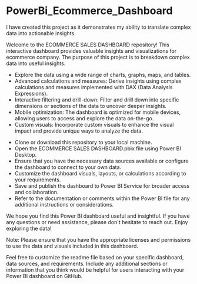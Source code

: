 # PowerBi_Ecommerce_Dashboard
I have created this project as it demonstrates my ability to translate complex data into actionable insights.

<!-- Introduction -->

Welcome to the ECOMMERCE SALES DASHBOARD repository! This interactive dashboard provides valuable insights and visualizations for ecommerce company. The purpose of this project is to breakdown complex data into useful insights.

<!-- Comprehensive data analysis and visualization:  -->

- Explore the data using a wide range of charts, graphs, maps, and tables.
- Advanced calculations and measures: Derive insights using complex calculations and measures implemented with DAX (Data Analysis Expressions).
- Interactive filtering and drill-down: Filter and drill down into specific dimensions or sections of the data to uncover deeper insights.
- Mobile optimization: The dashboard is optimized for mobile devices, allowing users to access and explore the data on-the-go.
- Custom visuals: Incorporate custom visuals to enhance the visual impact and provide unique ways to analyze the data.

<!-- Usage Instructions -->

- Clone or download this repository to your local machine.
- Open the ECOMMERCE SALES DASHBOARD.pbix file using Power BI Desktop.
- Ensure that you have the necessary data sources available or configure the dashboard to connect to your own data.
- Customize the dashboard visuals, layouts, or calculations according to your requirements.
- Save and publish the dashboard to Power BI Service for broader access and collaboration.
- Refer to the documentation or comments within the Power BI file for any additional instructions or considerations.

<!-- Acknowledgements -->

We hope you find this Power BI dashboard useful and insightful. If you have any questions or need assistance, please don't hesitate to reach out. Enjoy exploring the data!

Note: Please ensure that you have the appropriate licenses and permissions to use the data and visuals included in this dashboard.

Feel free to customize the readme file based on your specific dashboard, data sources, and requirements. Include any additional sections or information that you think would be helpful for users interacting with your Power BI dashboard on GitHub.
